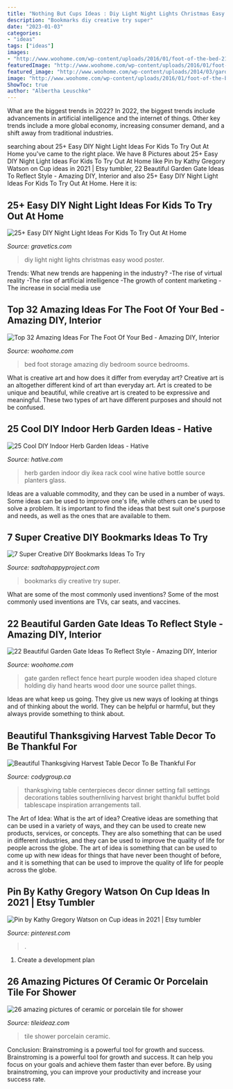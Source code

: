 ```yaml
---
title: "Nothing But Cups Ideas : Diy Light Night Lights Christmas Easy Wood Poster"
description: "Bookmarks diy creative try super"
date: "2023-01-03"
categories:
- "ideas"
tags: ["ideas"]
images:
- "http://www.woohome.com/wp-content/uploads/2016/01/foot-of-the-bed-21.jpg"
featuredImage: "http://www.woohome.com/wp-content/uploads/2016/01/foot-of-the-bed-21.jpg"
featured_image: "http://www.woohome.com/wp-content/uploads/2014/03/garden-gate-20.jpg"
image: "http://www.woohome.com/wp-content/uploads/2016/01/foot-of-the-bed-21.jpg"
ShowToc: true
author: "Albertha Leuschke"
---
```



What are the biggest trends in 2022?
In 2022, the biggest trends include advancements in artificial intelligence and the internet of things. Other key trends include a more global economy, increasing consumer demand, and a shift away from traditional industries.

	

		
searching about 25+ Easy DIY Night Light Ideas For Kids To Try Out At Home you've came to the right place. We have 8 Pictures about 25+ Easy DIY Night Light Ideas For Kids To Try Out At Home like Pin by Kathy Gregory Watson on Cup ideas in 2021 | Etsy tumbler, 22 Beautiful Garden Gate Ideas To Reflect Style - Amazing DIY, Interior and also 25+ Easy DIY Night Light Ideas For Kids To Try Out At Home. Here it is:
		
    
## 25+ Easy DIY Night Light Ideas For Kids To Try Out At Home

<img loading=lazy src="http://www.gravetics.com/wp-content/uploads/2017/07/Use-a-poster-board-any-kind-of-squared-wood-for-bottom-with-edges-and-christmas-lights.-Cut-any-size-holes-in-the-posterboard-.-christmas-lights-sit-on-bottom-of-square..jpg" onerror="this.onerror=null;this.src='https://tse4.mm.bing.net/th?id=OIP.KgX4ydxTDkXdFL6wsesI5gAAAA&amp;pid=15.1';" alt="25+ Easy DIY Night Light Ideas For Kids To Try Out At Home">

_Source: gravetics.com_

>diy light night lights christmas easy wood poster. 

	

Trends: What new trends are happening in the industry?
-The rise of virtual reality
-The rise of artificial intelligence
-The growth of content marketing
-The increase in social media use

    
## Top 32 Amazing Ideas For The Foot Of Your Bed - Amazing DIY, Interior

<img loading=lazy src="http://www.woohome.com/wp-content/uploads/2016/01/foot-of-the-bed-21.jpg" onerror="this.onerror=null;this.src='https://tse3.mm.bing.net/th?id=OIP.WdG3WzhjuZzG9Tv89AyU5AHaLK&amp;pid=15.1';" alt="Top 32 Amazing Ideas For The Foot Of Your Bed - Amazing DIY, Interior">

_Source: woohome.com_

>bed foot storage amazing diy bedroom source bedrooms. 

	

What is creative art and how does it differ from everyday art?
Creative art is an altogether different kind of art than everyday art. Art is created to be unique and beautiful, while creative art is created to be expressive and meaningful. These two types of art have different purposes and should not be confused.

    
## 25 Cool DIY Indoor Herb Garden Ideas - Hative

<img loading=lazy src="https://hative.com/wp-content/uploads/2014/11/indoor-garden/8-indoor-herb-garden-ikea-wine-rack.jpg" onerror="this.onerror=null;this.src='https://tse2.mm.bing.net/th?id=OIP.9tzui6D6x4a6r54zKx9KoAHaLD&amp;pid=15.1';" alt="25 Cool DIY Indoor Herb Garden Ideas - Hative">

_Source: hative.com_

>herb garden indoor diy ikea rack cool wine hative bottle source planters glass. 

	

Ideas are a valuable commodity, and they can be used in a number of ways. Some ideas can be used to improve one's life, while others can be used to solve a problem. It is important to find the ideas that best suit one's purpose and needs, as well as the ones that are available to them.

    
## 7 Super Creative DIY Bookmarks Ideas To Try

<img loading=lazy src="https://sadtohappyproject.com/wp-content/uploads/2015/10/Creative-DIY-Bookmarks-Ideas1.jpg" onerror="this.onerror=null;this.src='https://tse2.mm.bing.net/th?id=OIP.19UzCJuKFBJ-jqAYFwvmsgHaSV&amp;pid=15.1';" alt="7 Super Creative DIY Bookmarks Ideas To Try">

_Source: sadtohappyproject.com_

>bookmarks diy creative try super. 

	

What are some of the most commonly used inventions?
Some of the most commonly used inventions are TVs, car seats, and vaccines.

    
## 22 Beautiful Garden Gate Ideas To Reflect Style - Amazing DIY, Interior

<img loading=lazy src="http://www.woohome.com/wp-content/uploads/2014/03/garden-gate-20.jpg" onerror="this.onerror=null;this.src='https://tse3.mm.bing.net/th?id=OIP.WbJj-2zvWaOQxS12KIGkEQHaJ4&amp;pid=15.1';" alt="22 Beautiful Garden Gate Ideas To Reflect Style - Amazing DIY, Interior">

_Source: woohome.com_

>gate garden reflect fence heart purple wooden idea shaped cloture holding diy hand hearts wood door une source pallet things. 

	

Ideas are what keep us going. They give us new ways of looking at things and of thinking about the world. They can be helpful or harmful, but they always provide something to think about.

    
## Beautiful Thanksgiving Harvest Table Decor To Be Thankful For

<img loading=lazy src="http://codygroup.ca/wp-content/uploads/2017/09/Thanksgiving-Table-southernliving-683x1024.jpg" onerror="this.onerror=null;this.src='https://tse3.mm.bing.net/th?id=OIP.icY4Wi1nutGshQVU9aULSgHaLG&amp;pid=15.1';" alt="Beautiful Thanksgiving Harvest Table Decor To Be Thankful For">

_Source: codygroup.ca_

>thanksgiving table centerpieces decor dinner setting fall settings decorations tables southernliving harvest bright thankful buffet bold tablescape inspiration arrangements tall. 

	

The Art of Idea: What is the art of idea?
Creative ideas are something that can be used in a variety of ways, and they can be used to create new products, services, or concepts. They are also something that can be used in different industries, and they can be used to improve the quality of life for people across the globe. The art of idea is something that can be used to come up with new ideas for things that have never been thought of before, and it is something that can be used to improve the quality of life for people across the globe.

    
## Pin By Kathy Gregory Watson On Cup Ideas In 2021 | Etsy Tumbler

<img loading=lazy src="https://i.pinimg.com/736x/58/75/e8/5875e813085f52ff6881262c78d83654.jpg" onerror="this.onerror=null;this.src='https://tse3.mm.bing.net/th?id=OIP.J0CqTVFuGRnSod7lY_kaNAHaKt&amp;pid=15.1';" alt="Pin by Kathy Gregory Watson on Cup ideas in 2021 | Etsy tumbler">

_Source: pinterest.com_

>. 

	

1. Create a development plan 

    
## 26 Amazing Pictures Of Ceramic Or Porcelain Tile For Shower

<img loading=lazy src="http://www.tileideaz.com/wp-content/uploads/2015/08/1532.jpg" onerror="this.onerror=null;this.src='https://tse2.mm.bing.net/th?id=OIP.uJY-kc636TyNZd8s9pVQuAHaNM&amp;pid=15.1';" alt="26 amazing pictures of ceramic or porcelain tile for shower">

_Source: tileideaz.com_

>tile shower porcelain ceramic. 

	

Conclusion: Brainstroming is a powerful tool for growth and success.
Brainstroming is a powerful tool for growth and success. It can help you focus on your goals and achieve them faster than ever before. By using brainstroming, you can improve your productivity and increase your success rate.

